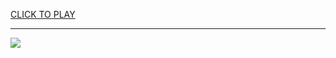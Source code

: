 
<a href="https://premium76.site?title=squid_game_unblocked&ref=13M">CLICK TO PLAY</a></h3>
<hr>

<a href="https://premium76.site?title=squid_game_unblocked&ref=13M"><img src="https://clearcache.store/games.png"></a>


